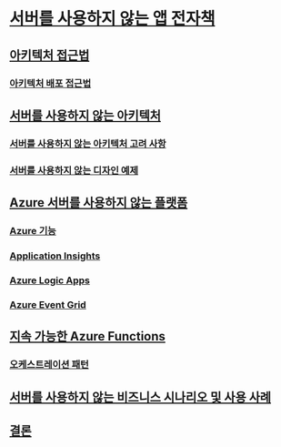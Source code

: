 # [서버를 사용하지 않는 앱 전자책](index.md)
## [아키텍처 접근법](architecture-approaches.md)
### [아키텍처 배포 접근법](architecture-deployment-approaches.md)
## [서버를 사용하지 않는 아키텍처](serverless-architecture.md)
### [서버를 사용하지 않는 아키텍처 고려 사항](serverless-architecture-considerations.md)
### [서버를 사용하지 않는 디자인 예제](serverless-design-examples.md)
## [Azure 서버를 사용하지 않는 플랫폼](azure-serverless-platform.md)
### [Azure 기능](azure-functions.md)
### [Application Insights](application-insights.md)
### [Azure Logic Apps](logic-apps.md)
### [Azure Event Grid](event-grid.md)
## [지속 가능한 Azure Functions](durable-azure-functions.md)
### [오케스트레이션 패턴](orchestration-patterns.md)
## [서버를 사용하지 않는 비즈니스 시나리오 및 사용 사례](serverless-business-scenarios.md)
## [결론](serverless-conclusion.md)